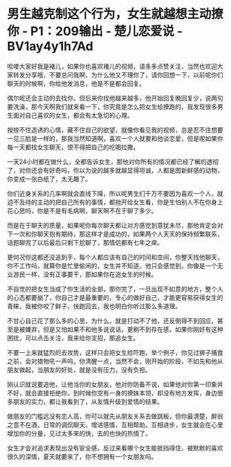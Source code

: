 # 男生越克制这个行为，女生就越想主动撩你 - P1：209输出 - 楚儿恋爱说 - BV1ay4y1h7Ad

哈喽大家好我是褚儿，如果你也喜欢褚儿的视频，请多多点赞关注，当然也欢迎大家转发分享哦，不要总问我啊，为什么他又不理你了，请你回想一下，以前呢你们聊天的时候啊，你给他发消息，他是不是都会回复。

偶尔呢还会主动的去找你，但后来你找他越来越多，他开始回复晚回复少，说两句要洗澡，那今天啊我们就来看一下，你究竟是怎么把女生给撩跑的，我发现很多男生面对自己喜欢的女生，都会有太急切的心理。

按捺不住造诱的心情，藏不住自己的欲望，就像你看见我的视频，总是忍不住想要一见三脸是一样的，那我当然知道啊，喜欢一个人就要和他谈恋爱，但是呢如果你每一天都找女生聊天，恨不得把自己的吃喝拉撒。

一天24小时都在做什么，全都告诉女生，那他对你所有的情况都已经了解的透彻了，对你还会有好奇吗，你以为说的越多就越显得坦诚，人都是图新鲜感的动物，你变成一张白纸了，太无趣了。

你们近身关系的几率啊就会直线下降，所以呢男生们千万不要因为喜欢一个人，就迫不及待的主动的把自己所有的事情，都抛开给女生看，你是生怕别人不在你身上花心思吗，你是不是有毛病啊，聊天啊不在于聊了多少。

而是在于聊天的质量，如果呢你每次聊天都让对方感觉到意犹未尽，那他肯定会对下一次和你聊天抱有期待，那这样才是成功的，如果两个人天天的保持频繁联系，话题聊完了以后最后只剩下尬聊了，那情侣都有七年之痒。

更何况你这都还没追到手，每个人都应该有自己的时间和空间，你整天找他聊天，你不工作吗，就算你是忙里偷闲的，女生并不知道，他只会感觉到，你像是一个无业游民一样，没有正事要干，那如果你在追女生的时候。

不自觉的把女生当成了你生活的全部，那你完了，一旦出现不如意的地方，整个人的心态都要崩了，你自己才是最重要的，专心的做好自己，才能更容易获得女生的青睐，我被你咬了鲜子，快跑回去，我也明白你听过那么多道理。

不甘心自己花了那么多的心思，为什么，就是打动不了他，还反倒得不到回应，甚至是被嫌弃，但是又怕如果不和他多说说话，更刷不到存在感，如果你刚好有这种困扰，可以点击关注，我来给你支招，那追女生。

不要一上来就猛烈的去攻势，这样只会把女生给吓跑，举个例子，你见过狮子捕食之前，会对猎物吼一声吗，你清醒一点，当然不会，刚开始的阶段，不如先和他从朋友做起，当朋友的好处，就是没有压力，没有负担。

刚认识就说要追他，让他当你的女朋友，他对你防备不说，如果他对你第一印象并不好，就会直接拒绝你，到时候你空有一身的撩妹本领，却没有地方发挥，身边很多朋友的实力，都让我看到了，从友情升级到爱情的结果。

做朋友的门槛远没有恋人高，你可以就先从朋友关系去做跳板，但你最清楚，醉翁之意不在酒，日常的调侃聊天，增进感情，互相帮助，互相进步，女生就会在心里增加你的分量，见过太多来的快，去的也快的热情了。

女生才会对追求表现出没有安全感，反过来看哪个女生能抵挡得住，被默默的喜欢很久的深情，夏天就要来了，你不想拥有一个女朋友吗。